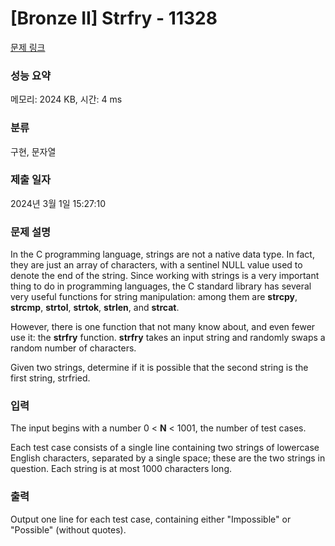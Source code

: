 # [Bronze II] Strfry - 11328 

[문제 링크](https://www.acmicpc.net/problem/11328) 

### 성능 요약

메모리: 2024 KB, 시간: 4 ms

### 분류

구현, 문자열

### 제출 일자

2024년 3월 1일 15:27:10

### 문제 설명

<p>In the C programming language, strings are not a native data type. In fact, they are just an array of characters, with a sentinel NULL value used to denote the end of the string. Since working with strings is a very important thing to do in programming languages, the C standard library has several very useful functions for string manipulation: among them are <strong>strcpy</strong>, <strong>strcmp</strong>, <strong>strtol</strong>, <strong>strtok</strong>, <strong>strlen</strong>, and <strong>strcat</strong>.</p>

<p>However, there is one function that not many know about, and even fewer use it: the <strong>strfry</strong> function. <strong>strfry</strong> takes an input string and randomly swaps a random number of characters.</p>

<p>Given two strings, determine if it is possible that the second string is the first string, strfried.</p>

### 입력 

 <p>The input begins with a number 0 < <strong>N</strong> < 1001, the number of test cases.</p>

<p>Each test case consists of a single line containing two strings of lowercase English characters, separated by a single space; these are the two strings in question. Each string is at most 1000 characters long.</p>

### 출력 

 <p>Output one line for each test case, containing either "Impossible" or "Possible" (without quotes).</p>

